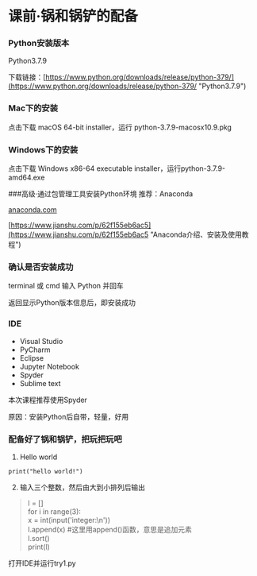 # 课前·锅和锅铲的配备 #
### Python安装版本 ###
Python3.7.9

下载链接：[https://www.python.org/downloads/release/python-379/](https://www.python.org/downloads/release/python-379/ "Python3.7.9")

### Mac下的安装

点击下载 macOS 64-bit installer，运行 python-3.7.9-macosx10.9.pkg

### Windows下的安装
点击下载 Windows x86-64 executable installer，运行python-3.7.9-amd64.exe

###高级·通过包管理工具安装Python环境
推荐：Anaconda

[anaconda.com](anaconda.com "Anaconda官网")

[https://www.jianshu.com/p/62f155eb6ac5](https://www.jianshu.com/p/62f155eb6ac5 "Anaconda介绍、安装及使用教程")

### 确认是否安装成功
terminal 或 cmd 输入 Python 并回车

返回显示Python版本信息后，即安装成功

### IDE
- Visual Studio
- PyCharm
- Eclipse
- Jupyter Notebook
- Spyder
- Sublime text

本次课程推荐使用Spyder

原因：安装Python后自带，轻量，好用

### 配备好了锅和锅铲，把玩把玩吧

1. Hello world

`print("hello world!")`

2. 输入三个整数，然后由大到小排列后输出

> l = []  
> for i in range(3):  
> x = int(input('integer:\n'))  
> l.append(x) #这里用append()函数，意思是追加元素  
> l.sort()  
> print(l)

打开IDE并运行try1.py